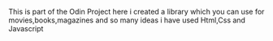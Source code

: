 This is part of the Odin Project
here i created a library which you can use for movies,books,magazines and so many  ideas
i have used Html,Css and Javascript